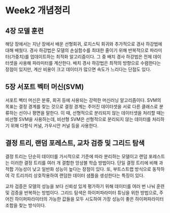 Week2 개념정리
============
4장 모델 훈련
-------------
해당 장에서는 지난 장에서 배운 선형회귀, 로지스틱 회귀와 추가적으로 경사 하강법에 대해 배웠다.
경사 하강법은 모델의 손실함수를 최대한 줄이기 위해 반복적으로 파라미터(가중치)를 업데이트하는 최적화 알고리즘이다.
그 중 배치 경사 하강법은 전체 데이터셋을 사용해 파라미터를 계산한다.
배치 경사 하강법은 최적의 방향으로 수렴한다는 장점이 있지만, 계산 비용이 크고 데이터가 많으면 속도가 느리다는 단점도 있다. 

5장 서포트 벡터 머신(SVM)
--------------------
서포트 벡터 머신은 분류, 회귀 등에 사용되는 강력한 머신러닝 알고리즘이다.
SVM의 목표는 결정 경계를 찾는 것으로 결정 경계는 주어진 데이터셋을 서로 다른 클래스로 분류하는 선이나 평면을 말한다.
이 때, 선형적으로 분리되지 않는 데이터셋을 처리할 때는 비선형 SVM을 사용하는데, 
비선형 SVM은 선형적으로 분리되지 않는 데이터를 처리하기 위해 다항식 커널, 가우시안 커널 등을 사용한다.

결정 트리, 랜덤 포레스트, 교차 검증 및 그리드 탐색
---------------------------------------
결정 트리는 단순히 데이터를 가시적으로 기준에 따라 분리하는 모델이고 랜덤 포레스트는 이러한 결정 트리를 여러 개 결합한 앙상블 학습 방법이다.
단일 결정 트리에 비해 과적합 가능성이 낮고 일반화 성능이 높다는 장점이 있다.
또, 부트스트랩 방식으로 동작하여 각 트리끼리 상호작용하여 랜덤한 데이터 샘플을 생성한다는 특징이 있다.

교차 검증은 모델의 성능을 보다 신뢰성 있게 평가하기 위해 데이터를 여러 번 나눠 훈련 및 검증을 반복하는 방법이다.
그리드 탐색은 하이퍼파라미터 튜닝을 위한 방법으로, 주어진 하이퍼파라미터의 가능한 값들을 모두 시도하여 가장 성능이 좋은 하이퍼파라미터 조합을 찾는 방식이다. 